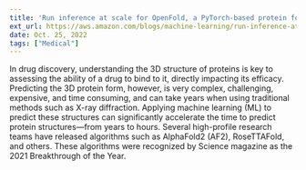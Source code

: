 ```yaml
---
title: 'Run inference at scale for OpenFold, a PyTorch-based protein folding ML model, using Amazon EKS'
ext_url: https://aws.amazon.com/blogs/machine-learning/run-inference-at-scale-for-openfold-a-pytorch-based-protein-folding-ml-model-using-amazon-eks/
date: Oct. 25, 2022
tags: ["Medical"]
---
```

In drug discovery, understanding the 3D structure of proteins is key to assessing the ability of a drug to bind to it, directly impacting its efficacy. Predicting the 3D protein form, however, is very complex, challenging, expensive, and time consuming, and can take years when using traditional methods such as X-ray diffraction. Applying machine learning (ML) to predict these structures can significantly accelerate the time to predict protein structures—from years to hours. Several high-profile research teams have released algorithms such as AlphaFold2 (AF2), RoseTTAFold, and others. These algorithms were recognized by Science magazine as the 2021 Breakthrough of the Year.